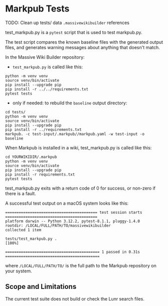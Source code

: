 # Markpub Tests

TODO: Clean up tests/ data `.massivewikibuilder` references

test_markpub.py is a `pytest` script that is used to test markpub.py.

The test script compares the known baseline files with the generated output files, and generates warning messages about anything that doesn't match.

In the Massive Wiki Builder repository:  
 -  `test_markpub.py` is called like this:
```shell
python -m venv venv
source venv/bin/activate
pip install --upgrade pip
pip install -r ../../requirements.txt
pytest tests
```

 - only if needed: to rebuild the `baseline` output directory:  
 ```shell
cd tests/
python -m venv venv
source venv/bin/activate
pip install --upgrade pip
pip install -r ../requirements.txt
markpub. -c test-input/.markpub//markpub.yaml -w test-input -o baseline
```

When Markpub is installed in a wiki, test_markpub.py is called like this:

```shell
cd YOURWIKIDIR/.markpub
python -m venv venv
source venv/bin/activate
pip install --upgrade pip
pip install -r requirements.txt
pytest tests
```

test_markpub.py exits with a return code of 0 for success, or non-zero if there is a fault.

A successful test output on a macOS system looks like this:

```shell
========================================= test session starts =========================================
platform darwin -- Python 3.12.2, pytest-8.1.1, pluggy-1.4.0
rootdir: /LOCAL/FULL/PATH/TO/massivewikibuilder
collected 1 item                                                                                      

tests/test_markpub.py .                                                                             [100%]

========================================== 1 passed in 0.31s ==========================================
```
where `/LOCAL/FULL/PATH/TO/` is the full path to the Markpub repository on your system.  

## Scope and Limitations

The current test suite does not build or check the Lunr search files.
